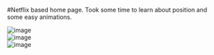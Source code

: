 #Netflix based home page. 
Took some time to learn about position and some easy animations. 

![image](https://user-images.githubusercontent.com/87787196/228865579-65338dde-c7e5-47ba-8293-1da475985752.png)
 <br>
![image](https://user-images.githubusercontent.com/87787196/228865823-76f03707-fa9a-41db-8fff-7a38c4a500df.png)
 <br>
![image](https://user-images.githubusercontent.com/87787196/228865847-ff874600-5805-4095-a7a4-381555059a03.png)

